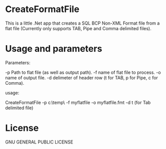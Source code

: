 # CreateFormatFile

This is a little .Net app that creates a SQL BCP Non-XML Format file from a flat file (Currently only supports TAB, Pipe and Comma delimited files).

# Usage and parameters

Parameters: 

-p Path to flat file (as well as output path).
-f name of flat file to process.
-o name of output file.
-d delimeter of header row (t for TAB, p for Pipe, c for Comma).

usage:

CreateFormatFile -p c:\temp\ -f myflatfile -o myflatfile.fmt -d t (for Tab delimited file)

# License

GNU GENERAL PUBLIC LICENSE
